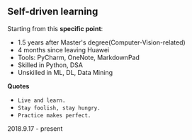 ## Self-driven learning
Starting from this **specific point**:
- 1.5 years after Master's degree(Computer-Vision-related)
- 4 months since leaving Huawei
- Tools: PyCharm, OneNote, MarkdownPad
- Skilled in Python, DSA
- Unskilled in ML, DL, Data Mining 

**Quotes**
- `Live and learn.`
- `Stay foolish, stay hungry.`
- `Practice makes perfect.`

2018.9.17 - present
